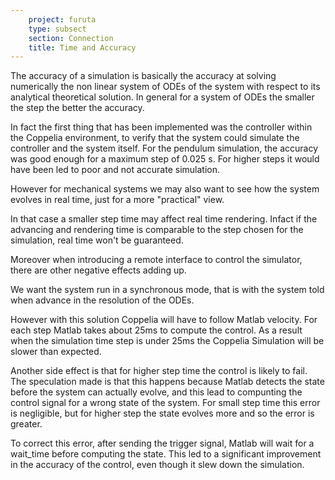 ```yaml
---
    project: furuta
    type: subsect
    section: Connection
    title: Time and Accuracy
---
```


The accuracy of a simulation is basically the accuracy at solving numerically the non linear system of ODEs of the system with respect to its analytical theoretical solution.
In general for a system of ODEs the smaller the step the better the accuracy.

In fact the first thing that has been implemented was the controller within the Coppelia environment, to verify that the system could simulate the controller and the system itself. For the pendulum simulation, the accuracy was good enough for a maximum step of 0.025 s. For higher steps it would have been led to poor and not accurate simulation.

However for mechanical systems we may also want to see how the system evolves in real time, just for a more "practical" view.

In that case a smaller step time may affect real time rendering. Infact if the advancing and rendering time is comparable to the step chosen for the simulation, real time won't be guaranteed.

Moreover when introducing a remote interface to control the simulator, there are other negative effects adding up.

We want the system run in a synchronous mode, that is with the system told when advance in the resolution of the ODEs.

However with this solution Coppelia will have to follow Matlab velocity. For each step Matlab takes about 25ms to compute the control. As a result when the simulation time step is under 25ms the Coppelia Simulation will be slower than expected.

Another side effect is that for higher step time the control is likely to fail. The speculation made is that this happens because Matlab detects the state before the system can actually evolve, and this lead to compunting the control signal for a wrong state of the system. For small step time this error is negligible, but for higher step the state evolves more and so the error is greater.

To correct this error, after sending the trigger signal, Matlab will wait for a wait_time before computing the state. This led to a significant improvement in the accuracy of the control, even though it slew down the simulation.